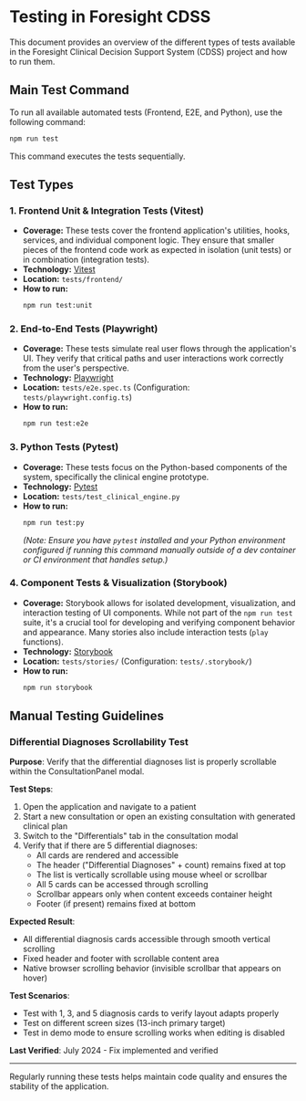 # Testing in Foresight CDSS

This document provides an overview of the different types of tests available in the Foresight Clinical Decision Support System (CDSS) project and how to run them.

## Main Test Command

To run all available automated tests (Frontend, E2E, and Python), use the following command:

```bash
npm run test
```

This command executes the tests sequentially.

## Test Types

### 1. Frontend Unit & Integration Tests (Vitest)

*   **Coverage:** These tests cover the frontend application's utilities, hooks, services, and individual component logic. They ensure that smaller pieces of the frontend code work as expected in isolation (unit tests) or in combination (integration tests).
*   **Technology:** [Vitest](https://vitest.dev/)
*   **Location:** `tests/frontend/`
*   **How to run:**
    ```bash
    npm run test:unit
    ```

### 2. End-to-End Tests (Playwright)

*   **Coverage:** These tests simulate real user flows through the application's UI. They verify that critical paths and user interactions work correctly from the user's perspective.
*   **Technology:** [Playwright](https://playwright.dev/)
*   **Location:** `tests/e2e.spec.ts` (Configuration: `tests/playwright.config.ts`)
*   **How to run:**
    ```bash
    npm run test:e2e
    ```

### 3. Python Tests (Pytest)

*   **Coverage:** These tests focus on the Python-based components of the system, specifically the clinical engine prototype.
*   **Technology:** [Pytest](https://docs.pytest.org/)
*   **Location:** `tests/test_clinical_engine.py`
*   **How to run:**
    ```bash
    npm run test:py
    ```
    *(Note: Ensure you have `pytest` installed and your Python environment configured if running this command manually outside of a dev container or CI environment that handles setup.)*

### 4. Component Tests & Visualization (Storybook)

*   **Coverage:** Storybook allows for isolated development, visualization, and interaction testing of UI components. While not part of the `npm run test` suite, it's a crucial tool for developing and verifying component behavior and appearance. Many stories also include interaction tests (`play` functions).
*   **Technology:** [Storybook](https://storybook.js.org/)
*   **Location:** `tests/stories/` (Configuration: `tests/.storybook/`)
*   **How to run:**
    ```bash
    npm run storybook
    ```

## Manual Testing Guidelines

### Differential Diagnoses Scrollability Test

**Purpose**: Verify that the differential diagnoses list is properly scrollable within the ConsultationPanel modal.

**Test Steps**:
1. Open the application and navigate to a patient
2. Start a new consultation or open an existing consultation with generated clinical plan
3. Switch to the "Differentials" tab in the consultation modal
4. Verify that if there are 5 differential diagnoses:
   - All cards are rendered and accessible
   - The header ("Differential Diagnoses" + count) remains fixed at top
   - The list is vertically scrollable using mouse wheel or scrollbar
   - All 5 cards can be accessed through scrolling
   - Scrollbar appears only when content exceeds container height
   - Footer (if present) remains fixed at bottom

**Expected Result**: 
- All differential diagnosis cards accessible through smooth vertical scrolling
- Fixed header and footer with scrollable content area
- Native browser scrolling behavior (invisible scrollbar that appears on hover)

**Test Scenarios**:
- Test with 1, 3, and 5 diagnosis cards to verify layout adapts properly
- Test on different screen sizes (13-inch primary target)
- Test in demo mode to ensure scrolling works when editing is disabled

**Last Verified**: July 2024 - Fix implemented and verified

---

Regularly running these tests helps maintain code quality and ensures the stability of the application.
